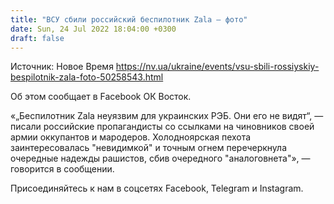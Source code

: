 ```yaml
---
title: "ВСУ сбили российский беспилотник Zala — фото"
date: Sun, 24 Jul 2022 18:04:00 +0300
draft: false
---
```

Источник: Новое Время https://nv.ua/ukraine/events/vsu-sbili-rossiyskiy-bespilotnik-zala-foto-50258543.html


Об этом сообщает в Facebook ОК Восток.

«„Беспилотник Zala неуязвим для украинских РЭБ. Они его не видят“, — писали российские пропагандисты со ссылками на чиновников своей армии оккупантов и мародеров. Холодноярская пехота заинтересовалась "невидимкой" и точным огнем перечеркнула очередные надежды рашистов, сбив очередного "аналоговнета"», — говорится в сообщении.

Присоединяйтесь к нам в соцсетях Facebook, Telegram и Instagram.
